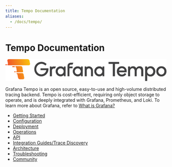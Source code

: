 ```yaml
---
title: Tempo Documentation
aliases:
  - /docs/tempo/
---
```


# Tempo Documentation

<p align="center"><img src="logo_and_name.png" alt="Tempo Logo"></p>

Grafana Tempo is an open source, easy-to-use and high-volume distributed tracing backend. Tempo is cost-efficient, requiring only object storage to operate, and is deeply integrated with Grafana, Prometheus, and Loki. To learn more about Grafana, refer to [What is Grafana?](https://grafana.com/docs/grafana/latest/getting-started/)


- [Getting Started](getting-started/)
- [Configuration](configuration/)
- [Deployment](deployment/)
- [Operations](operations/)
- [API](api_docs/) 
- [Integration Guides/Trace Discovery](guides/)
- [Architecture](architecture/)
- [Troubleshooting](troubleshooting/)
- [Community](community/)